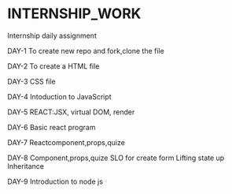 # INTERNSHIP_WORK

Internship daily assignment


DAY-1
To create new repo and fork,clone the file 

DAY-2
To create a HTML file

DAY-3 
CSS file

DAY-4
Intoduction to JavaScript

DAY-5
REACT:JSX, virtual DOM, render

DAY-6
Basic react program

DAY-7
Reactcomponent,props,quize

DAY-8
Component,props,quize
SLO for  create form
Lifting state up
Inheritance

DAY-9
Introduction to node js



